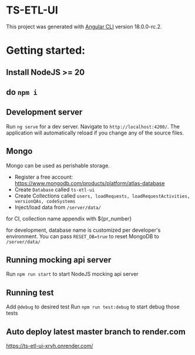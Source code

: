 # TS-ETL-UI

This project was generated with [Angular CLI](https://github.com/angular/angular-cli) version 18.0.0-rc.2.

# Getting started:
## Install NodeJS >= 20
## do `npm i`

## Development server

Run `ng serve` for a dev server. Navigate to `http://localhost:4200/`. The application will automatically reload if you change any of the source files.

## Mongo

Mongo can be used as perishable storage. 
- Register a free account: https://www.mongodb.com/products/platform/atlas-database
- Create `Database` called `ts-etl-ui`
- Create Collections called `users, loadRequests, loadRequestActivities, versionQAs, codeSystems`
- Inject/load data from `/server/data/`

for CI, collection name appendix with ${pr_number}

for development, database name is customized per developer's environment.
You can pass `RESET_DB=true` to reset MongoDB to `/server/data/`

## Running mocking api server

Run `npm run start` to start NodeJS mocking api server

## Running test
Add `@debug` to desired test
Run `npm run test:debug` to start debug those tests

## Auto deploy latest master branch to render.com
https://ts-etl-ui-xrvh.onrender.com/
